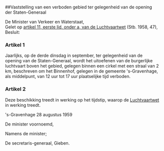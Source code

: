 <meta http-equiv='Content-Type' content='text/html; charset=utf-8' />

##Vaststelling van een verboden gebied ter gelegenheid van de opening der Staten-Generaal

De Minister van Verkeer en Waterstaat,  
Gelet op [artikel 11, eerste lid, onder a, van de Luchtvaartwet](../../../../../../../../../../../../../../wet/luchtvaartwet/BWBR0002267/README.md) (Stb. 1958, 47),
Besluit:    

### Artikel  1  

Jaarlijks, op de derde dinsdag in september, ter gelegenheid van de opening van de Staten-Generaal, wordt het uitoefenen van de burgerlijke luchtvaart boven het gebied, gelegen binnen een cirkel met een straal van 2 km, beschreven om het Binnenhof, gelegen in de gemeente 's-Gravenhage, als middelpunt, van 12 uur tot 17 uur plaatselijke tijd verboden. 

### Artikel  2  

Deze beschikking treedt in werking op het tijdstip, waarop de [Luchtvaartwet](../../../../../../../../../../../../../../wet/luchtvaartwet/BWBR0002267/README.md) in werking treedt. 

's-Gravenhage 
28 augustus 1959    

De 
minister voornoemd,  

Namens de minister; 

De 
secretaris-generaal, 
Gieben.     
